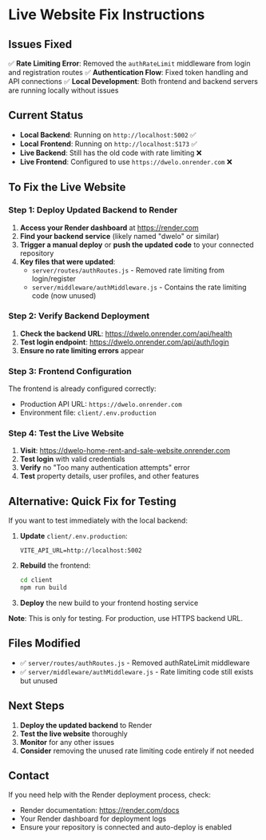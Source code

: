 # Live Website Fix Instructions

## Issues Fixed

✅ **Rate Limiting Error**: Removed the `authRateLimit` middleware from login and registration routes
✅ **Authentication Flow**: Fixed token handling and API connections
✅ **Local Development**: Both frontend and backend servers are running locally without issues

## Current Status

- **Local Backend**: Running on `http://localhost:5002` ✅
- **Local Frontend**: Running on `http://localhost:5173` ✅
- **Live Backend**: Still has the old code with rate limiting ❌
- **Live Frontend**: Configured to use `https://dwelo.onrender.com` ❌

## To Fix the Live Website

### Step 1: Deploy Updated Backend to Render

1. **Access your Render dashboard** at https://render.com
2. **Find your backend service** (likely named "dwelo" or similar)
3. **Trigger a manual deploy** or **push the updated code** to your connected repository
4. **Key files that were updated**:
   - `server/routes/authRoutes.js` - Removed rate limiting from login/register
   - `server/middleware/authMiddleware.js` - Contains the rate limiting code (now unused)

### Step 2: Verify Backend Deployment

1. **Check the backend URL**: https://dwelo.onrender.com/api/health
2. **Test login endpoint**: https://dwelo.onrender.com/api/auth/login
3. **Ensure no rate limiting errors** appear

### Step 3: Frontend Configuration

The frontend is already configured correctly:
- Production API URL: `https://dwelo.onrender.com`
- Environment file: `client/.env.production`

### Step 4: Test the Live Website

1. **Visit**: https://dwelo-home-rent-and-sale-website.onrender.com
2. **Test login** with valid credentials
3. **Verify** no "Too many authentication attempts" error
4. **Test** property details, user profiles, and other features

## Alternative: Quick Fix for Testing

If you want to test immediately with the local backend:

1. **Update** `client/.env.production`:
   ```
   VITE_API_URL=http://localhost:5002
   ```

2. **Rebuild** the frontend:
   ```bash
   cd client
   npm run build
   ```

3. **Deploy** the new build to your frontend hosting service

**Note**: This is only for testing. For production, use HTTPS backend URL.

## Files Modified

- ✅ `server/routes/authRoutes.js` - Removed authRateLimit middleware
- ✅ `server/middleware/authMiddleware.js` - Rate limiting code still exists but unused

## Next Steps

1. **Deploy the updated backend** to Render
2. **Test the live website** thoroughly
3. **Monitor** for any other issues
4. **Consider** removing the unused rate limiting code entirely if not needed

## Contact

If you need help with the Render deployment process, check:
- Render documentation: https://render.com/docs
- Your Render dashboard for deployment logs
- Ensure your repository is connected and auto-deploy is enabled